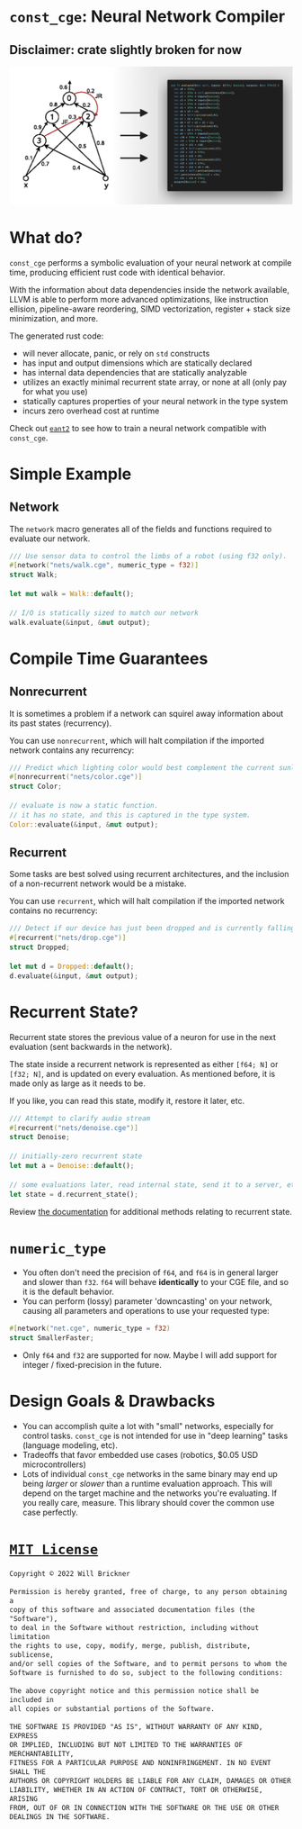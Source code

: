 # `const_cge`: Neural Network Compiler

## Disclaimer: crate slightly broken for now

![Cover graphic depicts transformation of a neural network to a rust function](./images/cover.png)

# What do?

`const_cge` performs a symbolic evaluation of your neural network at compile time, producing efficient rust code with identical behavior.

With the information about data dependencies inside the network available, 
LLVM is able to perform more advanced optimizations, like instruction ellision, 
pipeline-aware reordering, SIMD vectorization, register + stack size minimization, and more.

The generated rust code: 
- will never allocate, panic, or rely on `std` constructs
- has input and output dimensions which are statically declared
- has internal data dependencies that are statically analyzable
- utilizes an exactly minimal recurrent state array, or none at all (only pay for what you use)
- statically captures properties of your neural network in the type system
- incurs zero overhead cost at runtime

Check out [`eant2`](todo) to see how to train a neural network compatible with `const_cge`.

# Simple Example

## Network
The `network` macro generates all of the fields and functions required to evaluate our network.

```rust
/// Use sensor data to control the limbs of a robot (using f32 only).
#[network("nets/walk.cge", numeric_type = f32)]
struct Walk;

let mut walk = Walk::default();

// I/O is statically sized to match our network
walk.evaluate(&input, &mut output);
```

# Compile Time Guarantees
## Nonrecurrent
It is sometimes a problem if a network can squirel away information about its past states (recurrency).

You can use `nonrecurrent`, which will halt compilation if the imported network contains any recurrency:

```rust
/// Predict which lighting color would best complement the current sunlight color
#[nonrecurrent("nets/color.cge")]
struct Color;

// evaluate is now a static function.
// it has no state, and this is captured in the type system.
Color::evaluate(&input, &mut output);
```

## Recurrent
Some tasks are best solved using recurrent architectures, and the inclusion of a non-recurrent network would be a mistake.

You can use `recurrent`, which will halt compilation if the imported network contains no recurrency:

```rust
/// Detect if our device has just been dropped and is currently falling through the air
#[recurrent("nets/drop.cge")]
struct Dropped;

let mut d = Dropped::default();
d.evaluate(&input, &mut output);
```

# Recurrent State?

Recurrent state stores the previous value of a neuron for use in the next evaluation (sent backwards in the network).

The state inside a recurrent network is represented as either `[f64; N]` or `[f32; N]`, and is updated on every evaluation. As mentioned before, it is made only as large as it needs to be.

If you like, you can read this state, modify it, restore it later, etc.

```rust
/// Attempt to clarify audio stream
#[recurrent("nets/denoise.cge")]
struct Denoise;

// initially-zero recurrent state
let mut a = Denoise::default();

// some evaluations later, read internal state, send it to a server, etc.
let state = d.recurrent_state();
```

Review [the documentation](https://docs.rs/const_cge) for additional methods relating to recurrent state.

# `numeric_type`

- You often don't need the precision of `f64`, and `f64` is in general larger and slower than `f32`. `f64` will behave __identically__ to your CGE file, and so it is the default behavior.
- You can perform (lossy) parameter 'downcasting' on your network, causing all parameters and operations to use your requested type: 

```rust
#[network("net.cge", numeric_type = f32)
struct SmallerFaster;
```

- Only `f64` and `f32` are supported for now. Maybe I will add support for integer / fixed-precision in the future.

# Design Goals & Drawbacks

- You can accomplish quite a lot with "small" networks, especially for control tasks. `const_cge` is not intended for use in "deep learning" tasks (language modeling, etc).
- Tradeoffs that favor embedded use cases (robotics, $0.05 USD microcontrollers)
- Lots of individual `const_cge` networks in the same binary may end up being _larger_ or _slower_ than a runtime evaluation approach.
This will depend on the target machine and the networks you're evaluating. If you really care, measure. This library should cover the common use case perfectly.

# [`MIT License`](https://opensource.org/licenses/MIT)


```text
Copyright © 2022 Will Brickner

Permission is hereby granted, free of charge, to any person obtaining a 
copy of this software and associated documentation files (the "Software"), 
to deal in the Software without restriction, including without limitation 
the rights to use, copy, modify, merge, publish, distribute, sublicense, 
and/or sell copies of the Software, and to permit persons to whom the 
Software is furnished to do so, subject to the following conditions:

The above copyright notice and this permission notice shall be included in 
all copies or substantial portions of the Software.

THE SOFTWARE IS PROVIDED "AS IS", WITHOUT WARRANTY OF ANY KIND, EXPRESS 
OR IMPLIED, INCLUDING BUT NOT LIMITED TO THE WARRANTIES OF MERCHANTABILITY, 
FITNESS FOR A PARTICULAR PURPOSE AND NONINFRINGEMENT. IN NO EVENT SHALL THE 
AUTHORS OR COPYRIGHT HOLDERS BE LIABLE FOR ANY CLAIM, DAMAGES OR OTHER 
LIABILITY, WHETHER IN AN ACTION OF CONTRACT, TORT OR OTHERWISE, ARISING 
FROM, OUT OF OR IN CONNECTION WITH THE SOFTWARE OR THE USE OR OTHER 
DEALINGS IN THE SOFTWARE.
```